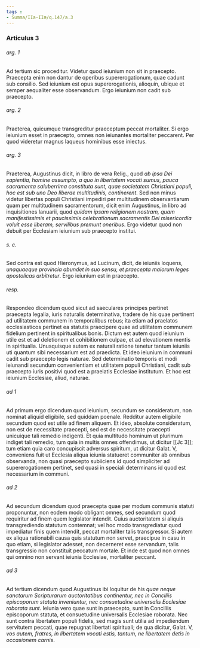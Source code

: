 ```yaml
---
tags : 
- Summa/IIa-IIæ/q.147/a.3
---
```


### Articulus 3

###### arg. 1
Ad tertium sic proceditur. Videtur quod ieiunium non sit in praecepto. Praecepta enim non dantur de operibus supererogationum, quae cadunt sub consilio. Sed ieiunium est opus supererogationis, alioquin, ubique et semper aequaliter esse observandum. Ergo ieiunium non cadit sub praecepto.

###### arg. 2
Praeterea, quicumque transgreditur praeceptum peccat mortaliter. Si ergo ieiunium esset in praecepto, omnes non ieiunantes mortaliter peccarent. Per quod videretur magnus laqueus hominibus esse iniectus.

###### arg. 3
Praeterea, Augustinus dicit, in libro de vera Relig., quod *ab ipsa Dei sapientia, homine assumpto, a quo in libertatem vocati sumus, pauca sacramenta saluberrima constituta sunt, quae societatem Christiani populi, hoc est sub uno Deo liberae multitudinis, continerent*. Sed non minus videtur libertas populi Christiani impediri per multitudinem observantiarum quam per multitudinem sacramentorum, dicit enim Augustinus, in libro ad inquisitiones Ianuarii, quod *quidam ipsam religionem nostram, quam manifestissimis et paucissimis celebrationum sacramentis Dei misericordia voluit esse liberam, servilibus premunt oneribus*. Ergo videtur quod non debuit per Ecclesiam ieiunium sub praecepto institui.

###### s. c.
Sed contra est quod Hieronymus, ad Lucinum, dicit, de ieiuniis loquens, *unaquaeque provincia abundet in suo sensu, et praecepta maiorum leges apostolicas arbitretur*. Ergo ieiunium est in praecepto.

###### resp.
Respondeo dicendum quod sicut ad saeculares principes pertinet praecepta legalia, iuris naturalis determinativa, tradere de his quae pertinent ad utilitatem communem in temporalibus rebus; ita etiam ad praelatos ecclesiasticos pertinet ea statutis praecipere quae ad utilitatem communem fidelium pertinent in spiritualibus bonis. Dictum est autem quod ieiunium utile est et ad deletionem et cohibitionem culpae, et ad elevationem mentis in spiritualia. Unusquisque autem ex naturali ratione tenetur tantum ieiuniis uti quantum sibi necessarium est ad praedicta. Et ideo ieiunium in communi cadit sub praecepto legis naturae. Sed determinatio temporis et modi ieiunandi secundum convenientiam et utilitatem populi Christiani, cadit sub praecepto iuris positivi quod est a praelatis Ecclesiae institutum. Et hoc est ieiunium Ecclesiae, aliud, naturae.

###### ad 1
Ad primum ergo dicendum quod ieiunium, secundum se consideratum, non nominat aliquid eligibile, sed quiddam poenale. Redditur autem eligibile secundum quod est utile ad finem aliquem. Et ideo, absolute consideratum, non est de necessitate praecepti, sed est de necessitate praecepti unicuique tali remedio indigenti. Et quia multitudo hominum ut plurimum indiget tali remedio, tum quia in multis omnes offendimus, ut dicitur [[Jc 3]]; tum etiam quia caro concupiscit adversus spiritum, ut dicitur Galat. V, conveniens fuit ut Ecclesia aliqua ieiunia statueret communiter ab omnibus observanda, non quasi praecepto subiiciens id quod simpliciter ad supererogationem pertinet, sed quasi in speciali determinans id quod est necessarium in communi.

###### ad 2
Ad secundum dicendum quod praecepta quae per modum communis statuti proponuntur, non eodem modo obligant omnes, sed secundum quod requiritur ad finem quem legislator intendit. Cuius auctoritatem si aliquis transgrediendo statutum contemnat; vel hoc modo transgrediatur quod impediatur finis quem intendit, peccat mortaliter talis transgressor. Si autem ex aliqua rationabili causa quis statutum non servet, praecipue in casu in quo etiam, si legislator adesset, non decerneret esse servandum, talis transgressio non constituit peccatum mortale. Et inde est quod non omnes qui omnino non servant ieiunia Ecclesiae, mortaliter peccant.

###### ad 3
Ad tertium dicendum quod Augustinus ibi loquitur de his *quae neque sanctarum Scripturarum auctoritatibus continentur, nec in Conciliis episcoporum statuta inveniuntur, nec consuetudine universalis Ecclesiae roborata sunt*. Ieiunia vero quae sunt in praecepto, sunt in Conciliis episcoporum statuta, et consuetudine universalis Ecclesiae roborata. Nec sunt contra libertatem populi fidelis, sed magis sunt utilia ad impediendum servitutem peccati, quae repugnat libertati spirituali; de qua dicitur, Galat. V, *vos autem, fratres, in libertatem vocati estis, tantum, ne libertatem detis in occasionem carnis*.


